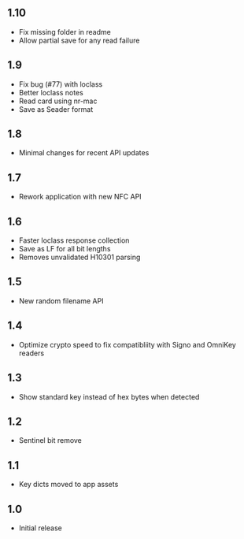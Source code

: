 ## 1.10
 - Fix missing folder in readme
 - Allow partial save for any read failure
## 1.9
 - Fix bug (#77) with loclass
 - Better loclass notes
 - Read card using nr-mac
 - Save as Seader format
## 1.8
 - Minimal changes for recent API updates
## 1.7
 - Rework application with new NFC API
## 1.6
 - Faster loclass response collection
 - Save as LF for all bit lengths
 - Removes unvalidated H10301 parsing
## 1.5
 - New random filename API
## 1.4
 - Optimize crypto speed to fix compatibliity with Signo and OmniKey readers
## 1.3
 - Show standard key instead of hex bytes when detected
## 1.2
 - Sentinel bit remove
## 1.1
 - Key dicts moved to app assets 
## 1.0
 - Initial release
